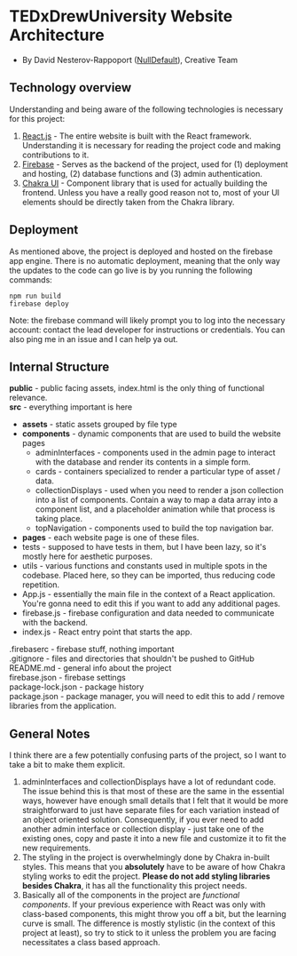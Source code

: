 # TEDxDrewUniversity Website Architecture
- By David Nesterov-Rappoport ([NullDefault](https://github.com/NullDefault)), Creative Team
## Technology overview
Understanding and being aware of the following technologies is necessary for this project:
1) [React.js](https://reactjs.org/) - The entire website is built with the React framework.
 Understanding it is necessary for reading the project code and making contributions to it.
2) [Firebase](https://firebase.google.com/) - Serves as the backend of the project, used for
  (1) deployment and hosting, (2) database functions and (3) admin authentication.
3) [Chakra UI](https://chakra-ui.com/) - Component library that is used for actually building the frontend. Unless you
have a really good reason not to, most of your UI elements should be directly taken from the Chakra library.
## Deployment
As mentioned above, the project is deployed and hosted on the firebase app engine. There is no automatic deployment, 
meaning that the only way the updates to the code can go live is by you running the following commands:
```
npm run build
firebase deploy
```
Note: the firebase command will likely prompt you to log into the necessary account: contact the lead developer for
instructions or credentials. You can also ping me in an issue and I can help ya out.
## Internal Structure
**public** - public facing assets, index.html is the only thing of functional relevance.  
**src** - everything important is here  
- **assets** - static assets grouped by file type
- **components** - dynamic components that are used to build the website pages
    - adminInterfaces - components used in the admin page to interact with the database and render its contents in a simple form.
    - cards - containers specialized to render a particular type of asset / data.
    - collectionDisplays - used when you need to render a json collection into a list of components. Contain a way to map
    a data array into a component list, and a placeholder animation while that process is taking place.
    - topNavigation - components used to build the top navigation bar.
- **pages** - each website page is one of these files. 
- tests - supposed to have tests in them, but I have been lazy, so it's mostly here for aesthetic purposes.
- utils - various functions and constants used in multiple spots in the codebase. Placed here, so they can be imported,
thus reducing code repetition.
- App.js - essentially the main file in the context of a React application. You're gonna need to edit this if you want
to add any additional pages.
- firebase.js - firebase configuration and data needed to communicate with the backend.
- index.js - React entry point that starts the app.

.firebaserc - firebase stuff, nothing important  
.gitignore - files and directories that shouldn't be pushed to GitHub  
README.md - general info about the project  
firebase.json - firebase settings  
package-lock.json - package history   
package.json - package manager, you will need to edit this to add / remove libraries from the application.  

## General Notes
I think there are a few potentially confusing parts of the project, so I want to take a bit to make them explicit.
1) adminInterfaces and collectionDisplays have a lot of redundant code. The issue behind this is that most of these are
the same in the essential ways, however have enough small details that I felt that it would be more straightforward
to just have separate files for each variation instead of an object oriented solution. Consequently, if you ever need to
add another admin interface or collection display - just take one of the existing ones, copy and paste it into a new
file and customize it to fit the new requirements.
2) The styling in the project is overwhelmingly done by Chakra in-built styles. This means that you **absolutely**
have to be aware of how Chakra styling works to edit the project. **Please do not add styling libraries besides Chakra**,
it has all the functionality this project needs.
3) Basically all of the components in the project are *functional components*. If your previous experience with React was
only with class-based components, this might throw you off a bit, but the learning curve is small. The difference is 
mostly stylistic (in the context of this project at least), so try to stick to it unless the problem you are facing
necessitates a class based approach.